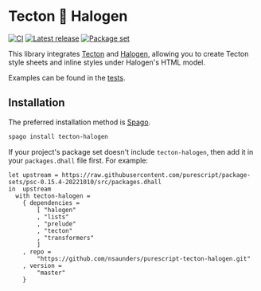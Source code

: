 # Tecton 🔗 Halogen

[![CI](https://github.com/nsaunders/purescript-tecton-halogen/workflows/CI/badge.svg?branch=master)](https://github.com/nsaunders/purescript-tecton-halogen/actions?query=workflow%3ACI+branch%3Amaster)
[![Latest release](http://img.shields.io/github/release/nsaunders/purescript-tecton-halogen.svg)](https://github.com/nsaunders/purescript-tecton-halogen/releases)
[![Package set](https://img.shields.io/endpoint?url=https://raw.githubusercontent.com/nsaunders/purescript-tecton-halogen/master/meta/registry-status.json)](https://github.com/purescript/registry)

This library integrates [Tecton](https://github.com/nsaunders/purescript-tecton)
and [Halogen](https://github.com/purescript-halogen/purescript-halogen),
allowing you to create Tecton style sheets and inline styles under Halogen's
HTML model.

Examples can be found in the [tests](test/Main.purs).

## Installation

The preferred installation method is [Spago](https://github.com/purescript/spago).

```sh
spago install tecton-halogen
```

If your project's package set doesn't include `tecton-halogen`, then add it in
your `packages.dhall` file first. For example:

```dhall
let upstream = https://raw.githubusercontent.com/purescript/package-sets/psc-0.15.4-20221010/src/packages.dhall
in  upstream
  with tecton-halogen =
    { dependencies =
        [ "halogen"
        , "lists"
        , "prelude"
        , "tecton"
        , "transformers"
        ]
    , repo =
        "https://github.com/nsaunders/purescript-tecton-halogen.git"
    , version =
        "master"
    }
```
